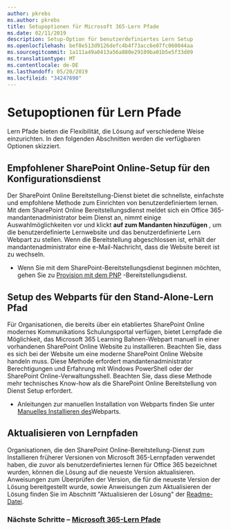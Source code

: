 ```yaml
---
author: pkrebs
ms.author: pkrebs
title: Setupoptionen für Microsoft 365-Lern Pfade
ms.date: 02/11/2019
description: Setup-Option für benutzerdefiniertes Lern Setup
ms.openlocfilehash: bef8e513d9126defc4b4f73acc6e07fc060044aa
ms.sourcegitcommit: 1a111a49a0413a56a880e29109ba01b5e5f33d09
ms.translationtype: MT
ms.contentlocale: de-DE
ms.lasthandoff: 05/20/2019
ms.locfileid: "34247690"
---
```

# <a name="learning-pathways-setup-options"></a>Setupoptionen für Lern Pfade
Lern Pfade bieten die Flexibilität, die Lösung auf verschiedene Weise einzurichten. In den folgenden Abschnitten werden die verfügbaren Optionen skizziert.

## <a name="recommended---sharepoint-online-provisioning-service-setup"></a>Empfohlener SharePoint Online-Setup für den Konfigurationsdienst 
Der SharePoint Online Bereitstellung-Dienst bietet die schnellste, einfachste und empfohlene Methode zum Einrichten von benutzerdefiniertem lernen. Mit dem SharePoint Online Bereitstellungsdienst meldet sich ein Office 365-mandantenadministrator beim Dienst an, nimmt einige Auswahlmöglichkeiten vor und klickt **auf zum Mandanten hinzufügen** , um die benutzerdefinierte Lernwebsite und das benutzerdefinierte Lern Webpart zu stellen. Wenn die Bereitstellung abgeschlossen ist, erhält der mandantenadministrator eine e-Mail-Nachricht, dass die Website bereit ist zu wechseln. 

- Wenn Sie mit dem SharePoint-Bereitstellungsdienst beginnen möchten, gehen Sie zu [Provision mit dem PNP](custom_provision.md) -Bereitstellungsdienst.   

## <a name="stand-alone-learning-pathways-web-part-setup"></a>Setup des Webparts für den Stand-Alone-Lern Pfad
Für Organisationen, die bereits über ein etabliertes SharePoint Online modernes Kommunikations Schulungsportal verfügen, bietet Lernpfade die Möglichkeit, das Microsoft 365 Learning Bahnen-Webpart manuell in einer vorhandenen SharePoint Online Website zu installieren. Beachten Sie, dass es sich bei der Website um eine moderne SharePoint Online Website handeln muss. Diese Methode erfordert mandantenadministrator Berechtigungen und Erfahrung mit Windows PowerShell oder der SharePoint Online-Verwaltungsshell. Beachten Sie, dass diese Methode mehr technisches Know-how als die SharePoint Online Bereitstellung von Dienst Setup erfordert.

- Anleitungen zur manuellen Installation von Webparts finden Sie unter [Manuelles Installieren des](custom_manualsetup.md)Webparts. 

## <a name="update-learning-pathways"></a>Aktualisieren von Lernpfaden
Organisationen, die den SharePoint Online-Bereitstellung-Dienst zum Installieren früherer Versionen von Microsoft 365-Lernpfaden verwendet haben, die zuvor als benutzerdefiniertes lernen für Office 365 bezeichnet wurden, können die Lösung auf die neueste Version aktualisieren. Anweisungen zum Überprüfen der Version, die für die neueste Version der Lösung bereitgestellt wurde, sowie Anweisungen zum Aktualisieren der Lösung finden Sie im Abschnitt "Aktualisieren der Lösung" der [Readme-Datei](https://github.com/pnp/custom-learning-office-365/blob/master/README.md).

### <a name="next-steps---provision-microsoft-365-learning-pathwayscustomprovisionmd"></a>Nächste Schritte – [Microsoft 365-Lern Pfade](custom_provision.md)
